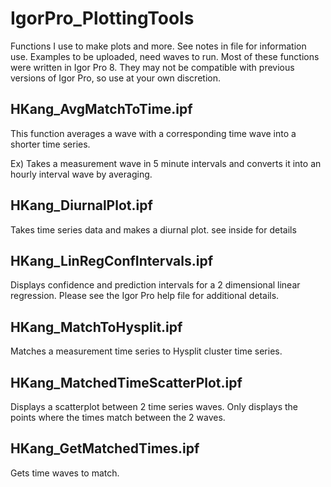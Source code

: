 # IgorPro_PlottingTools
Functions I use to make plots and more. See notes in file for information use. Examples to be uploaded, need waves to run. Most of these functions were written in Igor Pro 8. They may not be compatible with previous versions of Igor Pro, so use at your own discretion.

## HKang_AvgMatchToTime.ipf

This function averages a wave with a corresponding time wave into a shorter time series.

Ex) Takes a measurement wave in 5 minute intervals and converts it into an hourly interval wave by averaging.

## HKang_DiurnalPlot.ipf

Takes time series data and makes a diurnal plot. see inside for details

## HKang_LinRegConfIntervals.ipf

Displays confidence and prediction intervals for a 2 dimensional linear regression. Please see the Igor Pro help file for additional details.

## HKang_MatchToHysplit.ipf

Matches a measurement time series to Hysplit cluster time series.

## HKang_MatchedTimeScatterPlot.ipf

Displays a scatterplot between 2 time series waves. Only displays the points where the times match between the 2 waves.

## HKang_GetMatchedTimes.ipf

Gets time waves to match. 
